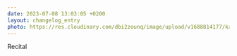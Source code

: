 ```yaml
---
date: 2023-07-08 13:03:05 +0200
layout: changelog_entry
photo: https://res.cloudinary.com/dbi2zounq/image/upload/v1688814177/kx4yfynsgf49cqf51srn.jpg
---
```

Recital
